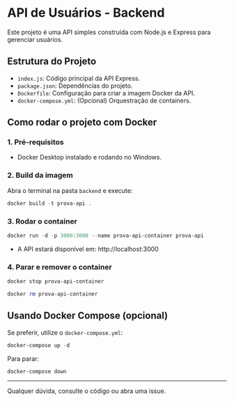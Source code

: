 # API de Usuários - Backend

Este projeto é uma API simples construída com Node.js e Express para gerenciar usuários.

## Estrutura do Projeto
- `index.js`: Código principal da API Express.
- `package.json`: Dependências do projeto.
- `Dockerfile`: Configuração para criar a imagem Docker da API.
- `docker-compose.yml`: (Opcional) Orquestração de containers.

## Como rodar o projeto com Docker

### 1. Pré-requisitos
- Docker Desktop instalado e rodando no Windows.

### 2. Build da imagem
Abra o terminal na pasta `backend` e execute:

```powershell
docker build -t prova-api .
```

### 3. Rodar o container

```powershell
docker run -d -p 3000:3000 --name prova-api-container prova-api
```

- A API estará disponível em: http://localhost:3000

### 4. Parar e remover o container

```powershell
docker stop prova-api-container

docker rm prova-api-container
```

## Usando Docker Compose (opcional)
Se preferir, utilize o `docker-compose.yml`:

```powershell
docker-compose up -d
```

Para parar:
```powershell
docker-compose down
```

---

Qualquer dúvida, consulte o código ou abra uma issue.